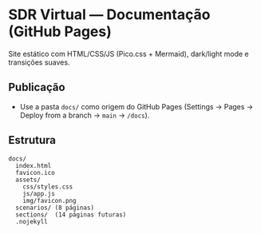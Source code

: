 # SDR Virtual — Documentação (GitHub Pages)

Site estático com HTML/CSS/JS (Pico.css + Mermaid), dark/light mode e transições suaves.

## Publicação
- Use a pasta `docs/` como origem do GitHub Pages (Settings → Pages → Deploy from a branch → `main` → `/docs`).

## Estrutura
```
docs/
  index.html
  favicon.ico
  assets/
    css/styles.css
    js/app.js
    img/favicon.png
  scenarios/ (8 páginas)
  sections/  (14 páginas futuras)
  .nojekyll
```
